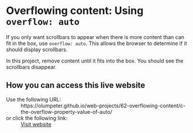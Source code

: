 # Overflowing content: Using <code>overflow: auto</code>

If you only want scrollbars to appear when there is more content than can fit in the box, use <code>overflow: auto</code>. This allows the browser to determine if it should display scrollbars.
    
In this project, remove content until it fits into the box. You should see the scrollbars disappear.

## How you can access this live website

<dl>
  Use the following URL:
  <dd>
    https://olumpeter.github.io/web-projects/62-overflowing-content/c-the-overflow-property-value-of-auto/
  </dd>
  or click the following link:
  <dd>
    <a href="https://olumpeter.github.io/web-projects/62-overflowing-content/c-the-overflow-property-value-of-auto/">Visit website</a>
  </dd>
</dl>


